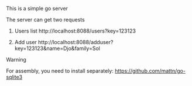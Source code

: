 This is a simple go server

The server can get two requests

1. Users list
http://localhost:8088/users?key=123123

2. Add user
http://localhost:8088/adduser?key=123123&name=Djo&family=Sol


Warning 

For assembly, you need to install separately: https://github.com/mattn/go-sqlite3
